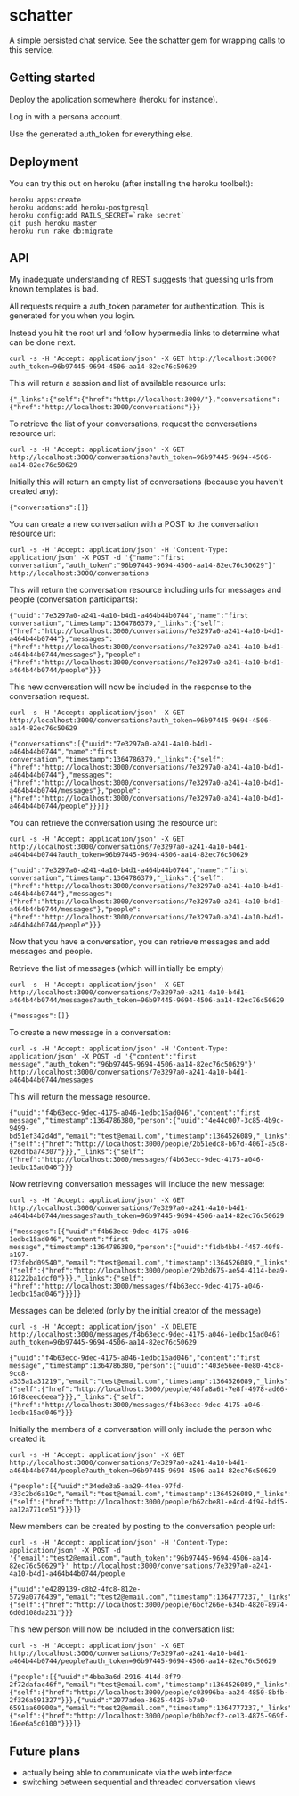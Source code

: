 # schatter

A simple persisted chat service.  See the schatter gem for wrapping calls to this service.

## Getting started

Deploy the application somewhere (heroku for instance).

Log in with a persona account.

Use the generated auth_token for everything else.

## Deployment

You can try this out on heroku (after installing the heroku toolbelt):

    heroku apps:create
    heroku addons:add heroku-postgresql
    heroku config:add RAILS_SECRET=`rake secret`
    git push heroku master
    heroku run rake db:migrate

## API

My inadequate understanding of REST suggests that guessing urls from known templates is bad.

All requests require a auth_token parameter for authentication.  This is generated for you when you login.

Instead you hit the root url and follow hypermedia links to determine what can be done next.

    curl -s -H 'Accept: application/json' -X GET http://localhost:3000?auth_token=96b97445-9694-4506-aa14-82ec76c50629

This will return a session and list of available resource urls:

    {"_links":{"self":{"href":"http://localhost:3000/"},"conversations":{"href":"http://localhost:3000/conversations"}}}

To retrieve the list of your conversations, request the conversations resource url:

    curl -s -H 'Accept: application/json' -X GET http://localhost:3000/conversations?auth_token=96b97445-9694-4506-aa14-82ec76c50629

Initially this will return an empty list of conversations (because you haven't created any):

    {"conversations":[]}

You can create a new conversation with a POST to the conversation resource url:

    curl -s -H 'Accept: application/json' -H 'Content-Type: application/json' -X POST -d '{"name":"first conversation","auth_token":"96b97445-9694-4506-aa14-82ec76c50629"}' http://localhost:3000/conversations

This will return the conversation resource including urls for messages and people (conversation participants):

    {"uuid":"7e3297a0-a241-4a10-b4d1-a464b44b0744","name":"first conversation","timestamp":1364786379,"_links":{"self":{"href":"http://localhost:3000/conversations/7e3297a0-a241-4a10-b4d1-a464b44b0744"},"messages":{"href":"http://localhost:3000/conversations/7e3297a0-a241-4a10-b4d1-a464b44b0744/messages"},"people":{"href":"http://localhost:3000/conversations/7e3297a0-a241-4a10-b4d1-a464b44b0744/people"}}}

This new conversation will now be included in the response to the conversation request.

    curl -s -H 'Accept: application/json' -X GET http://localhost:3000/conversations?auth_token=96b97445-9694-4506-aa14-82ec76c50629

    {"conversations":[{"uuid":"7e3297a0-a241-4a10-b4d1-a464b44b0744","name":"first conversation","timestamp":1364786379,"_links":{"self":{"href":"http://localhost:3000/conversations/7e3297a0-a241-4a10-b4d1-a464b44b0744"},"messages":{"href":"http://localhost:3000/conversations/7e3297a0-a241-4a10-b4d1-a464b44b0744/messages"},"people":{"href":"http://localhost:3000/conversations/7e3297a0-a241-4a10-b4d1-a464b44b0744/people"}}}]}

You can retrieve the conversation using the resource url:

    curl -s -H 'Accept: application/json' -X GET http://localhost:3000/conversations/7e3297a0-a241-4a10-b4d1-a464b44b0744?auth_token=96b97445-9694-4506-aa14-82ec76c50629

    {"uuid":"7e3297a0-a241-4a10-b4d1-a464b44b0744","name":"first conversation","timestamp":1364786379,"_links":{"self":{"href":"http://localhost:3000/conversations/7e3297a0-a241-4a10-b4d1-a464b44b0744"},"messages":{"href":"http://localhost:3000/conversations/7e3297a0-a241-4a10-b4d1-a464b44b0744/messages"},"people":{"href":"http://localhost:3000/conversations/7e3297a0-a241-4a10-b4d1-a464b44b0744/people"}}}

Now that you have a conversation, you can retrieve messages and add messages and people.

Retrieve the list of messages (which will initially be empty)

    curl -s -H 'Accept: application/json' -X GET http://localhost:3000/conversations/7e3297a0-a241-4a10-b4d1-a464b44b0744/messages?auth_token=96b97445-9694-4506-aa14-82ec76c50629

    {"messages":[]}

To create a new message in a conversation:

    curl -s -H 'Accept: application/json' -H 'Content-Type: application/json' -X POST -d '{"content":"first message","auth_token":"96b97445-9694-4506-aa14-82ec76c50629"}' http://localhost:3000/conversations/7e3297a0-a241-4a10-b4d1-a464b44b0744/messages

This will return the message resource.

    {"uuid":"f4b63ecc-9dec-4175-a046-1edbc15ad046","content":"first message","timestamp":1364786380,"person":{"uuid":"4e44c007-3c85-4b9c-9499-bd51ef342d4d","email":"test@email.com","timestamp":1364526089,"_links":{"self":{"href":"http://localhost:3000/people/2b51edc8-b67d-4061-a5c8-026dfba74307"}}},"_links":{"self":{"href":"http://localhost:3000/messages/f4b63ecc-9dec-4175-a046-1edbc15ad046"}}}

Now retrieving conversation messages will include the new message:

    curl -s -H 'Accept: application/json' -X GET http://localhost:3000/conversations/7e3297a0-a241-4a10-b4d1-a464b44b0744/messages?auth_token=96b97445-9694-4506-aa14-82ec76c50629

    {"messages":[{"uuid":"f4b63ecc-9dec-4175-a046-1edbc15ad046","content":"first message","timestamp":1364786380,"person":{"uuid":"f1db4bb4-f457-40f8-a197-f73febd09540","email":"test@email.com","timestamp":1364526089,"_links":{"self":{"href":"http://localhost:3000/people/29b2d675-ae54-4114-bea9-81222ba1dcf0"}}},"_links":{"self":{"href":"http://localhost:3000/messages/f4b63ecc-9dec-4175-a046-1edbc15ad046"}}}]}

Messages can be deleted (only by the initial creator of the message)

    curl -s -H 'Accept: application/json' -X DELETE http://localhost:3000/messages/f4b63ecc-9dec-4175-a046-1edbc15ad046?auth_token=96b97445-9694-4506-aa14-82ec76c50629

    {"uuid":"f4b63ecc-9dec-4175-a046-1edbc15ad046","content":"first message","timestamp":1364786380,"person":{"uuid":"403e56ee-0e80-45c8-9cc8-a335a1a31219","email":"test@email.com","timestamp":1364526089,"_links":{"self":{"href":"http://localhost:3000/people/48fa8a61-7e8f-4978-ad66-16f8ceec6eea"}}},"_links":{"self":{"href":"http://localhost:3000/messages/f4b63ecc-9dec-4175-a046-1edbc15ad046"}}}

Initially the members of a conversation will only include the person who created it:

    curl -s -H 'Accept: application/json' -X GET http://localhost:3000/conversations/7e3297a0-a241-4a10-b4d1-a464b44b0744/people?auth_token=96b97445-9694-4506-aa14-82ec76c50629

    {"people":[{"uuid":"34ede3a5-aa29-44ea-97fd-433c2bd6a19c","email":"test@email.com","timestamp":1364526089,"_links":{"self":{"href":"http://localhost:3000/people/b62cbe81-e4cd-4f94-bdf5-aa12a771ce51"}}}]}

New members can be created by posting to the conversation people url:

    curl -s -H 'Accept: application/json' -H 'Content-Type: application/json' -X POST -d '{"email":"test2@email.com","auth_token":"96b97445-9694-4506-aa14-82ec76c50629"}' http://localhost:3000/conversations/7e3297a0-a241-4a10-b4d1-a464b44b0744/people

    {"uuid":"e4289139-c8b2-4fc8-812e-5729a0776439","email":"test2@email.com","timestamp":1364777237,"_links":{"self":{"href":"http://localhost:3000/people/6bcf266e-634b-4820-8974-6d0d108da231"}}}

This new person will now be included in the conversation list:

    curl -s -H 'Accept: application/json' -X GET http://localhost:3000/conversations/7e3297a0-a241-4a10-b4d1-a464b44b0744/people?auth_token=96b97445-9694-4506-aa14-82ec76c50629

    {"people":[{"uuid":"4bba3a6d-2916-414d-8f79-2f72dafac46f","email":"test@email.com","timestamp":1364526089,"_links":{"self":{"href":"http://localhost:3000/people/c03996ba-aa24-4850-8bfb-2f326a591327"}}},{"uuid":"2077adea-3625-4425-b7a0-6591aa60900a","email":"test2@email.com","timestamp":1364777237,"_links":{"self":{"href":"http://localhost:3000/people/b0b2ecf2-ce13-4875-969f-16ee6a5c0100"}}}]}

## Future plans

* actually being able to communicate via the web interface
* switching between sequential and threaded conversation views
